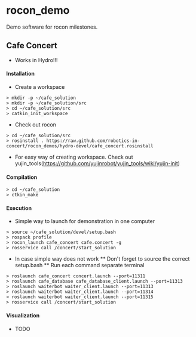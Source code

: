 rocon_demo
==========

Demo software for rocon milestones.

## Cafe Concert ##

* Works in Hydro!!!

#### Installation ####

 * Create a workspace

```
> mkdir -p ~/cafe_solution
> mkdir -p ~/cafe_solution/src
> cd ~/cafe_solution/src
> catkin_init_workspace
```

* Check out rocon

```
> cd ~/cafe_solution/src
> rosinstall . https://raw.github.com/robotics-in-concert/rocon_demos/hydro-devel/cafe_concert.rosinstall
```

* For easy way of creating workspace. Check out yujin_tools(https://github.com/yujinrobot/yujin_tools/wiki/yujin-init)


#### Compilation ####

```
> cd ~/cafe_solution
> ctkin_make
```

#### Execution ####

* Simple way to launch for demonstration in one computer

```
> source ~/cafe_solution/devel/setup.bash
> rospack profile
> rocon_launch cafe_concert cafe.concert -g
> rosservice call /concert/start_solution
```

* In case simple way does not work
** Don't forget to source the correct setup.bash
** Run each command separate terminal

```
> roslaunch cafe_concert concert.launch --port=11311
> roslaunch cafe_database cafe_database_client.launch --port=11313
> roslaunch waiterbot waiter_client.launch --port=11313
> roslaunch waiterbot waiter_client.launch --port=11314
> roslaunch waiterbot waiter_client.launch --port=11315
> rosservice call /concert/start_solution
```

#### Visualization ####

* TODO
